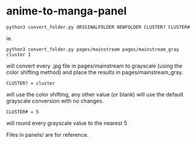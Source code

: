 # anime-to-manga-panel



```
python3 convert_folder.py ORIGINALFOLDER NEWFOLDER CLUSTER? CLUSTER#
```

ie.
```
python3 convert_folder.py pages/mainstream pages/mainstream_gray cluster 1
```

will convert every .jpg file in pages/mainstream to grayscale (using the color shifting method) and place the results in pages/mainstream_gray.

```
CLUSTER? = cluster
```
will use the color shifting, any other value (or blank) will use the default grayscale conversion with no changes.

```
CLUSTER# = 5
```
will round every grayscale value to the nearest 5

Files in panels/ are for reference. 

